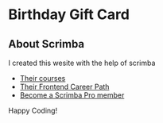 # Birthday Gift Card

## About Scrimba

I created this wesite with the help of scrimba

- [Their courses](https://scrimba.com/allcourses)
- [Their Frontend Career Path](https://scrimba.com/learn/frontend)
- [Become a Scrimba Pro member](https://scrimba.com/pricing)

Happy Coding!
